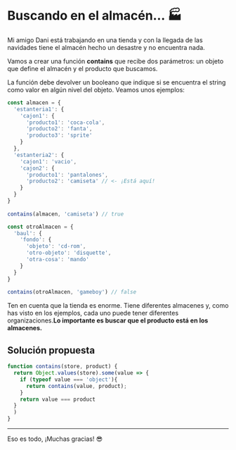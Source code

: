 # Buscando en el almacén... 🏭

Mi amigo Dani está trabajando en una tienda y con la llegada de las navidades tiene el almacén hecho un desastre y no encuentra nada.

Vamos a crear una función **contains** que recibe dos parámetros: un objeto que define el almacén y el producto que buscamos.

La función debe devolver un booleano que indique si se encuentra el string como valor en algún nivel del objeto. 
Veamos unos ejemplos:

```javascript
const almacen = {
  'estanteria1': {
    'cajon1': {
      'producto1': 'coca-cola',
      'producto2': 'fanta',
      'producto3': 'sprite'
    }
  },
  'estanteria2': {
    'cajon1': 'vacio',
    'cajon2': {
      'producto1': 'pantalones',
      'producto2': 'camiseta' // <- ¡Está aquí!
    }
  }
}
            
contains(almacen, 'camiseta') // true

const otroAlmacen = {
  'baul': {
    'fondo': {
      'objeto': 'cd-rom',
      'otro-objeto': 'disquette',
      'otra-cosa': 'mando'
    }
  }
}
  
contains(otroAlmacen, 'gameboy') // false
```

Ten en cuenta que la tienda es enorme. Tiene diferentes almacenes y, como has visto en los ejemplos, cada uno puede tener diferentes organizaciones.**Lo importante es buscar que el producto está en los almacenes.**

## Solución propuesta

```javascript
function contains(store, product) {
  return Object.values(store).some(value => {
    if (typeof value === 'object'){
      return contains(value, product);
    }
    return value === product
  }
  )
}
```

---

Eso es todo, ¡Muchas gracias! 😎